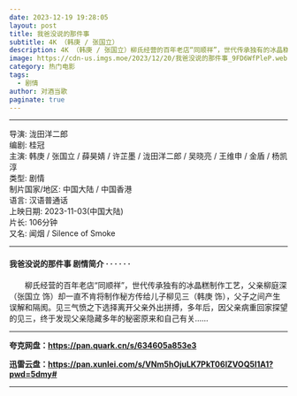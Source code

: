 ```yaml
---
date: 2023-12-19 19:28:05
layout: post
title: 我爸没说的那件事
subtitle: 4K （韩庚 / 张国立）
description: 4K （韩庚 / 张国立）柳氏经营的百年老店“同顺祥”，世代传承独有的冰晶糕制作工艺，父亲柳庭深（张国立 饰）却一直不肯将制作秘方传给儿子柳见三（韩庚 饰），父子之间产生误解和隔阂...
image: https://cdn-us.imgs.moe/2023/12/20/我爸没说的那件事_9FD6WfPleP.webp
category: 热门电影
tags:
  - 剧情
author: 对酒当歌
paginate: true
---
```


---

导演: 泷田洋二郎  
编剧: 桂冠  
主演: 韩庚 / 张国立 / 薛昊婧 / 许芷墨 / 泷田洋二郎 / 吴晓亮 / 王维申 / 金盾 / 杨凯淳  
类型: 剧情  
制片国家/地区: 中国大陆 / 中国香港  
语言: 汉语普通话  
上映日期: 2023-11-03(中国大陆)  
片长: 106分钟  
又名: 闻烟 / Silence of Smoke  

---

#### 我爸没说的那件事 剧情简介 · · · · · ·

　　柳氏经营的百年老店“同顺祥”，世代传承独有的冰晶糕制作工艺，父亲柳庭深（张国立 饰）却一直不肯将制作秘方传给儿子柳见三（韩庚 饰），父子之间产生误解和隔阂。见三气愤之下选择离开父亲外出拼搏，多年后，因父亲病重回家探望的见三，终于发现父亲隐藏多年的秘密原来和自己有关……

---

**夸克网盘：<https://pan.quark.cn/s/634605a853e3>**

**迅雷云盘：<https://pan.xunlei.com/s/VNm5hOjuLK7PkT06lZVOQ5I1A1?pwd=5dmy#>**

---
